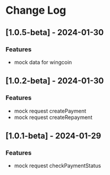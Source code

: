 # Change Log

## [1.0.5-beta] - 2024-01-30

### Features

- mock data for wingcoin

## [1.0.2-beta] - 2024-01-30

### Features

- mock request createPayment
- mock request createRepayment

## [1.0.1-beta] - 2024-01-29

### Features

- mock request checkPaymentStatus
